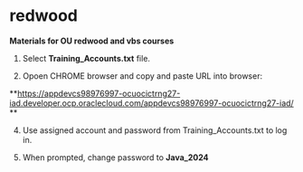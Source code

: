 # redwood
**Materials for OU redwood and vbs courses**

1. Select **Training_Accounts.txt** file.

2. Opoen CHROME browser and copy and paste URL into browser:
   
**https://appdevcs98976997-ocuocictrng27-iad.developer.ocp.oraclecloud.com/appdevcs98976997-ocuocictrng27-iad/
**

4. Use assigned account and password from Training_Accounts.txt to log in. 

5. When prompted, change password to **Java_2024**


